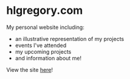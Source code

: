 # hlgregory.com
My personal website including:
- an illustrative representation of my projects 
- events I've attended
- my upcoming projects
- and information about me!

View the site [here](https://hlgregory.com)!

